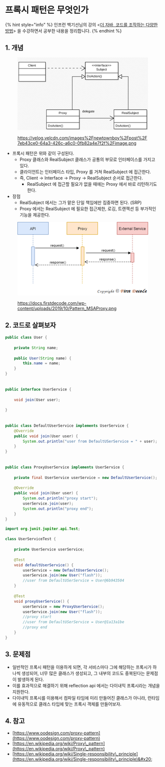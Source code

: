 # 프록시 패턴은 무엇인가

{% hint style="info" %}
인프런 백기선님의 강의 <[더 자바, 코드를 조작하는 다양한 방법](https://www.inflearn.com/course/the-java-code-manipulation/dashboard)> 을 수강하면서 공부한 내용을 정리합니다.&#x20;
{% endhint %}

## 1. 개념&#x20;

<figure><img src="../../.gitbook/assets/image (1) (1) (1) (3).png" alt=""><figcaption><p><a href="https://velog.velcdn.com/images%2Fnewtownboy%2Fpost%2F7eb43ce0-64a3-426c-a6c0-0fb82a4e7f2f%2Fimage.png">https://velog.velcdn.com/images%2Fnewtownboy%2Fpost%2F7eb43ce0-64a3-426c-a6c0-0fb82a4e7f2f%2Fimage.png</a></p></figcaption></figure>

* 프록시 패턴은 위와 같이 구성된다.&#x20;
  * Proxy 클래스와 RealSubject 클래스가 공통의 부모로 인터페이스를 가지고 있다.&#x20;
  * 클라이언트는 인터페이스 타입, Proxy 를 거쳐 RealSubject 에 접근한다.&#x20;
  * 즉, Client -> Interface -> Proxy -> RealSubject 순서로 접근한다.&#x20;
    * RealSubject 에 접근할 필요가 없을 때에는 Proxy 에서 바로 리턴하기도 한다.&#x20;
* 장점&#x20;
  * RealSubject 에서는 그가 맡은 단일 책임에만 집중하면 된다. (SRP)&#x20;
  * Proxy 에서는 RealSubject 에 필요한 접근제한, 로깅, 트랜잭션 등 부가적인 기능을 제공한다. &#x20;

<figure><img src="../../.gitbook/assets/image (16) (1).png" alt=""><figcaption><p><a href="https://docs.firstdecode.com/wp-content/uploads/2019/10/Pattern_MSAProxy.png">https://docs.firstdecode.com/wp-content/uploads/2019/10/Pattern_MSAProxy.png</a></p></figcaption></figure>



## 2. 코드로 살펴보자&#x20;

```java
public class User {

    private String name;

    public User(String name) {
        this.name = name;
    }
}


public interface UserService {

    void join(User user);

}


public class DefaultUserService implements UserService {
    @Override
    public void join(User user) {
        System.out.println("user from DefaultUSerService = " + user);
    }
}


public class ProxyUserService implements UserService {

    private final UserService userService = new DefaultUserService();

    @Override
    public void join(User user) {
        System.out.println("proxy start");
        userService.join(user);
        System.out.println("proxy end");
    }
}

```

```java
import org.junit.jupiter.api.Test;

class UserServiceTest {

    private UserService userService;

    @Test
    void defaultUserService() {
        userService = new DefaultUserService();
        userService.join(new User("flash"));
        //user from DefaultUSerService = User@6b943504
    }

    @Test
    void proxyUserService() {
        userService = new ProxyUserService();
        userService.join(new User("flash"));
        //proxy start
        //user from DefaultUSerService = User@1a13a1be
        //proxy end
    }
}
```



## 3. 문제점&#x20;

* 일반적인 프록시 패턴을 이용하게 되면, 각 서비스마다 그에 해당하는 프록시가 하나씩 생성되어, 너무 많은 클래스가 생성되고, 그 내부의 코드도 중복된다는 문제점이 발생하게 된다.&#x20;
* 이를 효과적으로 해결하기 위해 reflection api 에서는 다이내믹 프록시라는 개념을 지원한다.&#x20;
* 다이내믹 프록시를 이용해서 컴파일 타임에 미리 만들어진 클래스가 아니라, 런타임에 유동적으로 클래스 타입에 맞는 프록시 객체를 만들어보자.&#x20;



## 4. 참고&#x20;

* [https://www.oodesign.com/proxy-pattern](https://www.oodesign.com/proxy-pattern)
* [https://en.wikipedia.org/wiki/Proxy\_pattern](https://en.wikipedia.org/wiki/Proxy\_pattern)
* [https://en.wikipedia.org/wiki/Single-responsibility\_principle](https://en.wikipedia.org/wiki/Single-responsibility\_principle)&#x20;
